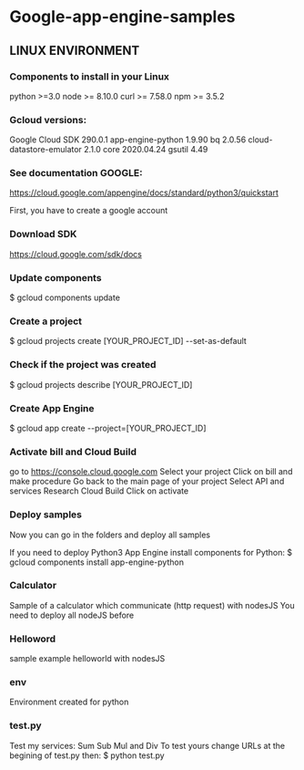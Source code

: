 # Google-app-engine-samples

## LINUX ENVIRONMENT

### Components to install in your Linux
python >=3.0
node >= 8.10.0
curl >= 7.58.0
npm >= 3.5.2

### Gcloud versions:
Google Cloud SDK 290.0.1
app-engine-python 1.9.90
bq 2.0.56
cloud-datastore-emulator 2.1.0
core 2020.04.24
gsutil 4.49


### See documentation GOOGLE:
https://cloud.google.com/appengine/docs/standard/python3/quickstart

First, you have to create a google account

### Download SDK
https://cloud.google.com/sdk/docs

### Update components
$ gcloud components update

### Create a project
$ gcloud projects create [YOUR_PROJECT_ID] --set-as-default

### Check if the project was created
$ gcloud projects describe [YOUR_PROJECT_ID]

### Create App Engine
$ gcloud app create --project=[YOUR_PROJECT_ID]

### Activate bill and Cloud Build
go to https://console.cloud.google.com
Select your project
Click on bill and make procedure
Go back to the main page of your project
Select API and services
Research Cloud Build
Click on activate

### Deploy samples 
Now you can go in the folders and deploy all samples

If you need to deploy Python3 App Engine install components for Python:
$ gcloud components install app-engine-python

### Calculator
Sample of a calculator which communicate (http request) with nodesJS
You need to deploy all nodeJS before

### Helloword
sample example helloworld with nodesJS 

### env
Environment created for python

### test.py
Test my services: Sum Sub Mul and Div
To test yours change URLs at the begining of test.py
then:
$ python test.py
